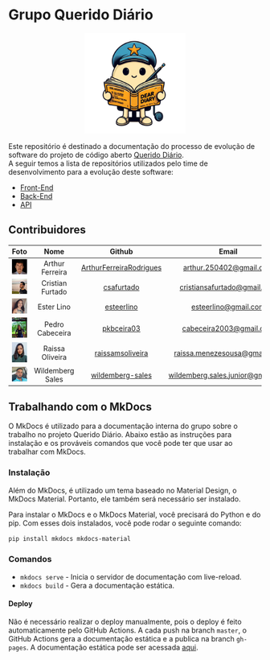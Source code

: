 # Grupo Querido Diário

<p align="center">
  <img src="./docs/assets/images/mascote.png" width="200px" />
</p>

Este repositório é destinado a documentação do processo de evolução de software do projeto de código aberto [Querido Diário](https://queridodiario.ok.org.br/).  
A seguir temos a lista de repositórios utilizados pelo time de desenvolvimento para a evolução deste software:

* [Front-End](https://github.com/Wildemberg-Projects/querido-diario-frontend)
* [Back-End](https://github.com/Wildemberg-Projects/querido-diario-backend)
* [API](https://github.com/Wildemberg-Projects/querido-diario-api)


## Contribuidores

|                             Foto                             |       Nome       |                                Github                                 |               Email               |
| :----------------------------------------------------------: | :--------------: | :-------------------------------------------------------------------: | :-------------------------------: |
| <img src="./docs/assets/images/arthur-profile.jpg" width="200px" /> | Arthur Ferreira  | [ArthurFerreiraRodrigues](https://github.com/ArthurFerreiraRodrigues) |      arthur.250402@gmail.com      |
|   <img src="./docs/assets/images/cristian.jpeg" width="200px" />    | Cristian Furtado |       [csafurtado](htwidth="200px"tps://github.com/csafurtado)        |    cristiansafurtado@gmail.com    |
|     <img src="./docs/assets/images/ester.jpg" width="200px" />      |    Ester Lino    |              [esteerlino](https://github.com/esteerlino)              |       esteerlino@gmail.com        |
|<img src="./docs/assets/images/pedro.jpeg" width="200px" />| Pedro Cabeceira  |              [pkbceira03](https://github.com/pkbceira03)              |      cabeceira2003@gmail.com      |
|    <img src="./docs/assets/images/raissa.jpeg" width="200px" />     | Raissa Oliveira  |        [raissamsoliveira](https://github.com/raissamsoliveira)        |   raissa.menezesousa@gmail.com    |
|     <img src="./docs/assets/images/will.jpeg" width="200px" />      | Wildemberg Sales |        [wildemberg-sales](https://github.com/wildemberg-sales)        | wildemberg.sales.junior@gmail.com |

## Trabalhando com o MkDocs

O MkDocs é utilizado para a documentação interna do grupo sobre o trabalho no projeto Querido Diário. Abaixo estão as instruções para instalação e os prováveis comandos que você pode ter que usar ao trabalhar com MkDocs.

### Instalação

Além do MkDocs, é utilizado um tema baseado no Material Design, o MkDocs Material. Portanto, ele também será necessário ser instalado.

Para instalar o MkDocs e o MkDocs Material, você precisará do Python e do pip. Com esses dois instalados, você pode rodar o seguinte comando:

```bash
pip install mkdocs mkdocs-material
```

### Comandos

- `mkdocs serve` - Inicia o servidor de documentação com live-reload.
- `mkdocs build` - Gera a documentação estática.

#### Deploy

Não é necessário realizar o deploy manualmente, pois o deploy é feito automaticamente pelo GitHub Actions. A cada push na branch `master`, o GitHub Actions gera a documentação estática e a publica na branch `gh-pages`. A documentação estática pode ser acessada [aqui](https://residenciaticbrisa.github.io/T2G4-Querido-Diario/).
